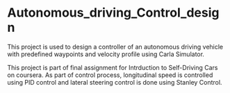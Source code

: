 # Autonomous_driving_Control_design

This project is used to design a controller of an autonomous driving vehicle with predefined waypoints and velocity profile using Carla Simulator.

This project is part of final assignment for Intrduction to Self-Driving Cars on coursera. 
As part of control process, longitudinal speed is controlled using PID control and lateral steering control is done using Stanley Control.
